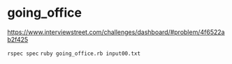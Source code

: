 going_office
============

https://www.interviewstreet.com/challenges/dashboard/#problem/4f6522ab2f425

`rspec spec`
`ruby going_office.rb input00.txt`